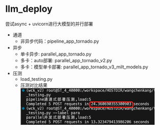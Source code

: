 # llm_deploy
尝试async + uvicorn进行大模型的并行部署
- 通道
    - 非异步代码：pipeline_app_tornado.py
- 异步
    - 单卡异步: parallel_app_tornado.py 
    - 多卡：auto部署: parallel_app_tornado_v2.py
    - 多卡：模型单卡部署: parallel_app_tornado_v3_milt_models.py
- 压测
    - load_testing.py                        
    - 压测对比结果![压测对比result](./images/results.png)